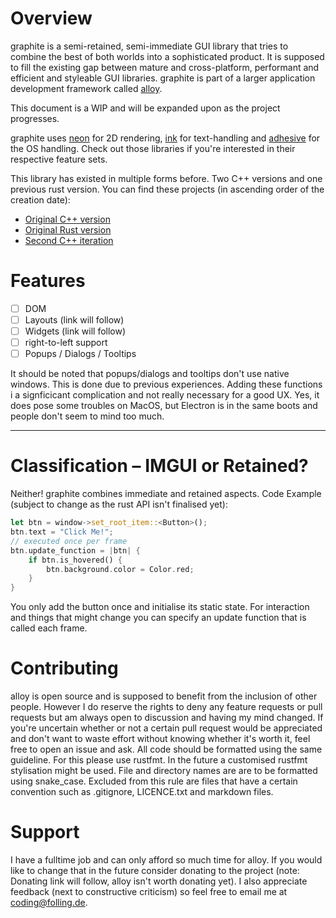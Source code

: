 # Overview
graphite is a semi-retained, semi-immediate GUI library that tries to combine the best of both worlds into a sophisticated product.
It is supposed to fill the existing gap between mature and cross-platform, performant and efficient and styleable GUI libraries.
graphite is part of a larger application development framework called [alloy](https://github.com/Folling/alloy).

This document is a WIP and will be expanded upon as the project progresses.

graphite uses [neon](https://github.com/Folling/neon) for 2D rendering, [ink](https://github.com/Folling/ink) for text-handling and [adhesive](https://github.com/Folling/adhesive) for the OS handling. Check out those libraries if you're interested in their respective feature sets.

This library has existed in multiple forms before. Two C++ versions and one previous rust version. 
You can find these projects (in ascending order of the creation date):
- [Original C++ version](https://memleak.eu/Folling/graphite)
- [Original Rust version](https://memleak.eu/Folling/graphite-rs)
- [Second C++ iteration](https://memleak.eu/Folling/graphite-CPP-v2)

# Features
- [ ] DOM
- [ ] Layouts (link will follow)
- [ ] Widgets (link will follow)
- [ ] right-to-left support
- [ ] Popups / Dialogs / Tooltips

It should be noted that popups/dialogs and tooltips don't use native windows.
This is done due to previous experiences. Adding these functions i a signficicant complication and not really necessary for a good UX.
Yes, it does pose some troubles on MacOS, but Electron is in the same boots and people don't seem to mind too much.

---

# Classification – IMGUI or Retained?
Neither! graphite combines immediate and retained aspects. 
Code Example (subject to change as the rust API isn't finalised yet):
```rust
let btn = window->set_root_item::<Button>();
btn.text = "Click Me!";
// executed once per frame
btn.update_function = |btn| {
    if btn.is_hovered() {
        btn.background.color = Color.red;
    }
}
```
You only add the button once and initialise its static state. For interaction and things that might change you can specify an update function that is called each frame.

# Contributing
alloy is open source and is supposed to benefit from the inclusion of other people. 
However I do reserve the rights to deny any feature requests or pull requests but am always open to discussion and having my mind changed. 
If you're uncertain whether or not a certain pull request would be appreciated and don't want to waste effort without knowing whether it's worth it, feel free to open an issue and ask. 
All code should be formatted using the same guideline. For this please use rustfmt. In the future a customised rustfmt stylisation might be used.
File and directory names are are to be formatted using snake_case. Excluded from this rule are files that have a certain convention such as .gitignore, LICENCE.txt and markdown files.

# Support
I have a fulltime job and can only afford so much time for alloy. If you would like to change that in the future consider donating to the project (note: Donating link will follow, alloy isn't worth donating yet). I also appreciate feedback (next to constructive criticism) so feel free to email me at coding@folling.de. 
